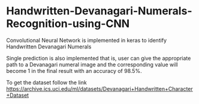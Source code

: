 # Handwritten-Devanagari-Numerals-Recognition-using-CNN
Convolutional Neural Network is implemented in keras to identify Handwritten Devanagari Numerals

Single prediction is also implemented that is, user can give the appropriate path to a Devanagari numeral image and the corresponding value will become 1 in the final result with an accuracy of 98.5%.

To get the dataset follow the link https://archive.ics.uci.edu/ml/datasets/Devanagari+Handwritten+Character+Dataset

